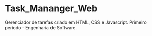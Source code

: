# Task_Mananger_Web
Gerenciador de tarefas criado em HTML, CSS e Javascript.
Primeiro período - Engenharia de Software.
